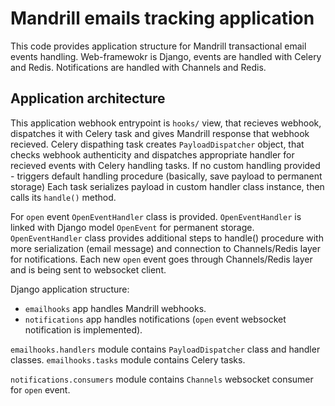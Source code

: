# Mandrill emails tracking application

This code provides application structure for Mandrill transactional email events handling.
Web-framewokr is Django, events are handled with Celery and Redis. Notifications are handled with Channels and Redis.

## Application architecture

This application webhook entrypoint is `hooks/` view, that recieves webhook, dispatches it with Celery task and gives Mandrill response that webhook recieved.
Celery dispathing task creates `PayloadDispatcher` object, that checks webhook authenticity and dispatches appropriate handler for recieved events with Celery handling tasks. If no custom handling provided - triggers default handling procedure (basically, save payload to permanent storage)
Each task serializes payload in custom handler class instance, then calls its `handle()` method.

For `open` event `OpenEventHandler` class is provided. `OpenEventHandler` is linked with Django model `OpenEvent` for permanent storage. `OpenEventHandler` class provides additional steps to handle() procedure with more serialization (email message) and connection to Channels/Redis layer for notifications. Each new `open` event goes through Channels/Redis layer and is being sent to websocket client.

Django application structure:

- `emailhooks` app handles Mandrill webhooks.
- `notifications` app handles notifications (`open` event websocket notification is implemented).

`emailhooks.handlers` module contains `PayloadDispatcher` class and handler classes.
`emailhooks.tasks` module contains Celery tasks.

`notifications.consumers` module contains `Channels` websocket consumer for `open` event.